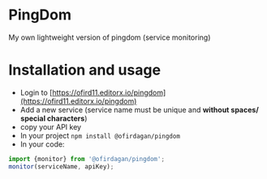 # PingDom
My own lightweight version of pingdom (service monitoring)

# Installation and usage

* Login to [https://ofird11.editorx.io/pingdom](https://ofird11.editorx.io/pingdom)
* Add a new service (service name must be unique and **without spaces/ special characters**)
* copy your API key
* In your project `npm install @ofirdagan/pingdom`
* In your code:
```js
import {monitor} from '@ofirdagan/pingdom';
monitor(serviceName, apiKey);
```
